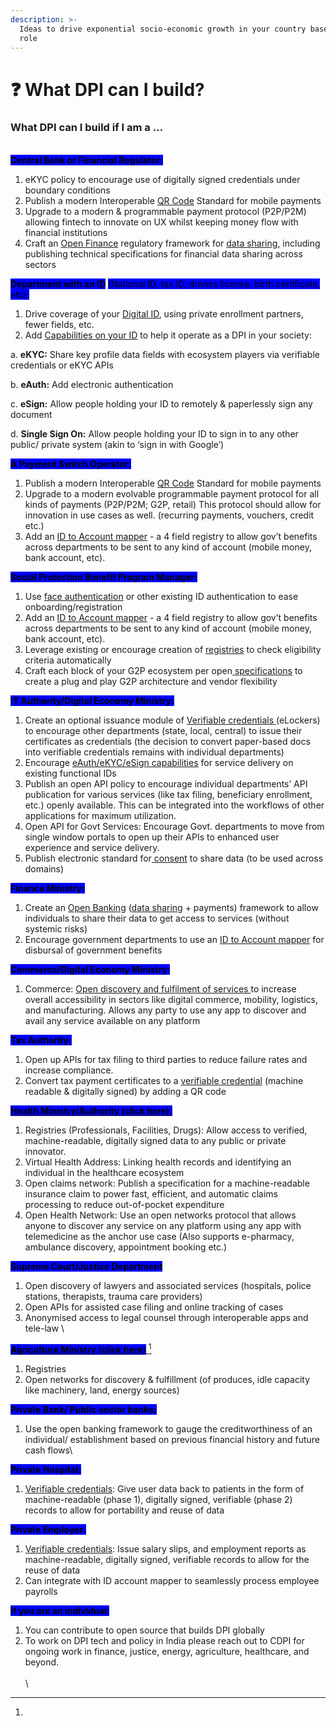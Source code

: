 ```yaml
---
description: >-
  Ideas to drive exponential socio-economic growth in your country based on your
  role
---
```


# ❓ What DPI can I build?

### What DPI can I build if I am a ...&#x20;

\
<mark style="background-color:blue;">**Central Bank or Financial Regulator:**</mark>&#x20;

1. eKYC policy to encourage use of digitally signed credentials under boundary conditions
2. Publish a modern Interoperable [QR Code](https://docs.cdpi.dev/technical-notes/digital-payment-networks/interoperable-qr-code) Standard for mobile payments
3. Upgrade to a modern & programmable payment protocol (P2P/P2M) allowing fintech to innovate on UX whilst keeping money flow with financial institutions&#x20;
4. Craft an [Open Finance](https://docs.cdpi.dev/technical-notes/data-and-credentialing-infra) regulatory framework for [data sharing](https://sahamati.org.in/what-is-account-aggregator/), including publishing technical specifications for financial data sharing across sectors

<mark style="background-color:blue;">**Department with an ID**</mark> <mark style="background-color:blue;"></mark><mark style="background-color:blue;">(National ID, tax ID, drivers license, birth certificate, etc):</mark>&#x20;

1. Drive coverage of your [Digital ID](https://docs.cdpi.dev/technical-notes/digital-ids-and-electronic-registries/digital-id), using private enrollment partners, fewer fields, etc.
2. Add [Capabilities on your ID](https://docs.cdpi.dev/technical-notes/digital-ids-and-electronic-registries/digital-id/capabilities-on-id-system) to help it operate as a DPI in your society:

a. **eKYC:** Share key profile data fields with ecosystem players via verifiable credentials or eKYC APIs

b. **eAuth:** Add electronic authentication&#x20;

c. **eSign:** Allow people holding your ID to remotely & paperlessly sign any document&#x20;

d. **Single Sign On:** Allow people holding your ID to sign in to any other public/ private system (akin to ‘sign in with Google’)

<mark style="background-color:blue;">**A Payment Switch Operator:**</mark>

1. Publish a modern Interoperable [QR Code](https://docs.cdpi.dev/technical-notes/digital-payment-networks/interoperable-qr-code) Standard for mobile payments
2. Upgrade to a modern evolvable programmable payment protocol for all kinds of payments (P2P/P2M; G2P, retail) This protocol should allow for innovation in use cases as well. (recurring payments, vouchers, credit etc.)
3. Add an [ID to Account mapper](https://g2pconnect.cdpi.dev/protocol/interfaces/beneficiary-management/mapper-architecture) - a 4 field registry to allow gov’t benefits across departments to be sent to any kind of account (mobile money, bank account, etc).

<mark style="background-color:blue;">**Social Protection Benefit Program Manager:**</mark>

1. Use [face authentication](https://docs.cdpi.dev/technical-notes/digital-ids-and-electronic-registries/digital-id/face-authentication) or other existing ID authentication to ease onboarding/registration
2. Add an [ID to Account mapper](https://g2pconnect.cdpi.dev/protocol/interfaces/beneficiary-management/mapper-architecture) - a 4 field registry to allow gov’t benefits across departments to be sent to any kind of account (mobile money, bank account, etc).
3. Leverage existing or encourage creation of [registries](https://g2pconnect.cdpi.dev/protocol/interfaces/registries) to check eligibility criteria automatically&#x20;
4. Craft each block of your G2P ecosystem per open[ specifications](https://g2pconnect.cdpi.dev/g2p-connect/readme) to create a plug and play G2P architecture and vendor flexibility

<mark style="background-color:blue;">**IT Authority/Digital Economy Ministry:**</mark>

1. Create an optional issuance module of [Verifiable credentials ](https://docs.cdpi.dev/technical-notes/data-and-credentialing-infra/verifiable-credentials)(eLockers) to encourage other departments (state, local, central) to issue their certificates as credentials (the decision to convert paper-based docs into verifiable credentials remains with individual departments)&#x20;
2. Encourage [eAuth/eKYC/eSign capabilities](https://docs.cdpi.dev/technical-notes/digital-ids-and-electronic-registries/digital-id/capabilities-on-id-system) for service delivery on existing functional IDs
3. Publish an open API policy to encourage individual departments’ API publication for various services (like tax filing, beneficiary enrollment, etc.) openly available. This can be integrated into the workflows of other applications for maximum utilization. &#x20;
4. Open API for Govt Services: Encourage Govt. departments to move from single window portals to open up their APIs to enhanced user experience and service delivery.
5. Publish electronic standard for[ consent](https://docs.cdpi.dev/technical-notes/electronic-signature-pki-and-trust-infra/econsent) to share data (to be used across domains)

<mark style="background-color:blue;">**Finance Ministry:**</mark>&#x20;

1. Create an [Open Banking](https://docs.cdpi.dev/technical-notes/data-and-credentialing-infra) ([data sharing](https://sahamati.org.in/what-is-account-aggregator/) + payments) framework to allow individuals to share their data to get access to services (without systemic risks)
2. Encourage government departments to use an [ID to Account mapper](https://g2pconnect.cdpi.dev/protocol/interfaces/beneficiary-management/mapper-architecture) for disbursal of government benefits

<mark style="background-color:blue;">**Commerce/Digital Economy Ministry:**</mark>

1. Commerce: [Open discovery and fulfilment of services ](https://docs.cdpi.dev/technical-notes/discovery-and-fulfillment-networks)to increase overall accessibility in sectors like digital commerce, mobility, logistics, and manufacturing. Allows any party to use any app to discover and avail any service available on any platform

<mark style="background-color:blue;">**Tax Authority:**</mark>&#x20;

1. Open up APIs for tax filing to third parties to reduce failure rates and increase compliance.
2. Convert tax payment certificates to a [verifiable credential](https://docs.cdpi.dev/technical-notes/data-and-credentialing-infra/verifiable-credentials) (machine readable & digitally signed) by adding a QR code

[<mark style="background-color:blue;">**Health Ministry/Authority (click here):**</mark>](https://docs.cdpi.dev/blueprints/health-connect-forthcoming)

1. Registries (Professionals, Facilities, Drugs):  Allow access to verified, machine-readable, digitally signed data to any public or private innovator.&#x20;
2. Virtual Health Address: Linking health records and identifying an individual in the healthcare ecosystem
3. Open claims network: Publish a specification for a machine-readable insurance claim to power fast, efficient, and automatic claims processing to reduce out-of-pocket expenditure
4. Open Health Network: Use an open networks protocol that allows anyone to discover any service on any platform using any app with telemedicine as the anchor use case  (Also supports e-pharmacy, ambulance discovery, appointment booking etc.)

<mark style="background-color:blue;">**Supreme Court/Justice Department**</mark>

1. Open discovery of lawyers and associated services (hospitals, police stations, therapists, trauma care providers)&#x20;
2. Open APIs for assisted case filing and online tracking of cases&#x20;
3. Anonymised access to legal counsel through interoperable apps and tele-law \


[<mark style="background-color:blue;">**Agriculture Ministry (click here)**</mark>  ](#user-content-fn-1)[^1]

1. Registries&#x20;
2. Open networks for discovery & fulfillment (of produces, idle capacity like machinery, land, energy sources)

<mark style="background-color:blue;">**Private Bank/ Public sector banks:**</mark>

1. Use the open banking framework to gauge the creditworthiness of an individual/ establishment based on previous financial history and future cash flows\


<mark style="background-color:blue;">**Private Hospital:**</mark>&#x20;

1. [Verifiable credentials](https://docs.cdpi.dev/technical-notes/data-and-credentialing-infra/verifiable-credentials): Give user data back to patients in the form of machine-readable (phase 1), digitally signed, verifiable (phase 2) records to allow for portability and reuse of data&#x20;

<mark style="background-color:blue;">**Private Employer:**</mark>

1. [Verifiable credentials](https://docs.cdpi.dev/technical-notes/data-and-credentialing-infra/verifiable-credentials): Issue salary slips, and employment reports as machine-readable, digitally signed, verifiable records to allow for the reuse of data&#x20;
2. Can integrate with ID account mapper to seamlessly process employee payrolls

<mark style="background-color:blue;">**If you are an individual:**</mark>&#x20;

1. You can contribute to open source that builds DPI globally&#x20;
2. To work on DPI tech and policy in India please reach out to CDPI for ongoing work in finance, justice, energy, agriculture, healthcare, and beyond. \
   \
   \


[^1]: 
